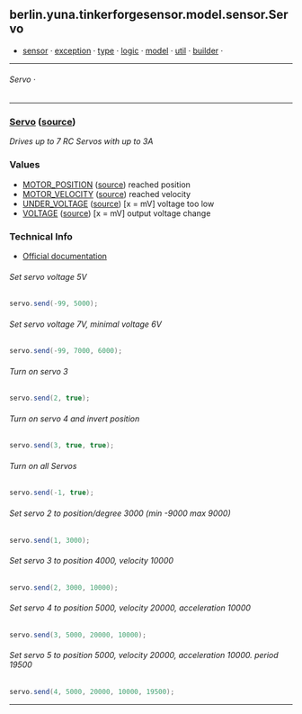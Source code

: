 ## berlin.yuna.tinkerforgesensor.model.sensor.Servo
* [sensor](https://github.com/YunaBraska/tinkerforge-sensor/blob/master/readmeDoc/berlin/yuna/tinkerforgesensor/model/sensor/README.md) · [exception](https://github.com/YunaBraska/tinkerforge-sensor/blob/master/readmeDoc/berlin/yuna/tinkerforgesensor/model/exception/README.md) · [type](https://github.com/YunaBraska/tinkerforge-sensor/blob/master/readmeDoc/berlin/yuna/tinkerforgesensor/model/type/README.md) · [logic](https://github.com/YunaBraska/tinkerforge-sensor/blob/master/readmeDoc/berlin/yuna/tinkerforgesensor/logic/README.md) · [model](https://github.com/YunaBraska/tinkerforge-sensor/blob/master/readmeDoc/berlin/yuna/tinkerforgesensor/model/README.md) · [util](https://github.com/YunaBraska/tinkerforge-sensor/blob/master/readmeDoc/berlin/yuna/tinkerforgesensor/util/README.md) · [builder](https://github.com/YunaBraska/tinkerforge-sensor/blob/master/readmeDoc/berlin/yuna/tinkerforgesensor/model/builder/README.md) · 
---
###### Servo · 

---
### [Servo](https://github.com/YunaBraska/tinkerforge-sensor/blob/master/readmeDoc/berlin/yuna/tinkerforgesensor/model/sensor/Servo.md) ([source](https://github.com/YunaBraska/tinkerforge-sensor/blob/master/src/main/java/berlin/yuna/tinkerforgesensor/model/sensor/Servo.java))
 *Drives up to 7 RC Servos with up to 3A* 
### Values
 * [MOTOR_POSITION](https://github.com/YunaBraska/tinkerforge-sensor/blob/master/readmeDoc/berlin/yuna/tinkerforgesensor/model/type/ValueType.md) ([source](https://github.com/YunaBraska/tinkerforge-sensor/blob/master/src/main/java/berlin/yuna/tinkerforgesensor/model/type/ValueType.java))  reached position
 * [MOTOR_VELOCITY](https://github.com/YunaBraska/tinkerforge-sensor/blob/master/readmeDoc/berlin/yuna/tinkerforgesensor/model/type/ValueType.md) ([source](https://github.com/YunaBraska/tinkerforge-sensor/blob/master/src/main/java/berlin/yuna/tinkerforgesensor/model/type/ValueType.java))  reached velocity
 * [UNDER_VOLTAGE](https://github.com/YunaBraska/tinkerforge-sensor/blob/master/readmeDoc/berlin/yuna/tinkerforgesensor/model/type/ValueType.md) ([source](https://github.com/YunaBraska/tinkerforge-sensor/blob/master/src/main/java/berlin/yuna/tinkerforgesensor/model/type/ValueType.java))  [x = mV] voltage too low
 * [VOLTAGE](https://github.com/YunaBraska/tinkerforge-sensor/blob/master/readmeDoc/berlin/yuna/tinkerforgesensor/model/type/ValueType.md) ([source](https://github.com/YunaBraska/tinkerforge-sensor/blob/master/src/main/java/berlin/yuna/tinkerforgesensor/model/type/ValueType.java))  [x = mV] output voltage change 
### Technical Info
 * [Official documentation](href=) 
###### Set servo voltage 5V
 
```java
servo.send(-99, 5000);
```
 
###### Set servo voltage 7V, minimal voltage 6V
 
```java
servo.send(-99, 7000, 6000);
```
 
###### Turn on servo 3
 
```java
servo.send(2, true);
```
 
###### Turn on servo 4 and invert position
 
```java
servo.send(3, true, true);
```
 
###### Turn on all Servos
 
```java
servo.send(-1, true);
```
 
###### Set servo 2 to position/degree 3000 (min -9000 max 9000)
 
```java
servo.send(1, 3000);
```
 
###### Set servo 3 to position 4000, velocity 10000
 
```java
servo.send(2, 3000, 10000);
```
 
###### Set servo 4 to position 5000, velocity 20000, acceleration 10000
 
```java
servo.send(3, 5000, 20000, 10000);
```
 
###### Set servo 5 to position 5000, velocity 20000, acceleration 10000. period 19500
 
```java
servo.send(4, 5000, 20000, 10000, 19500);
```

--- 
